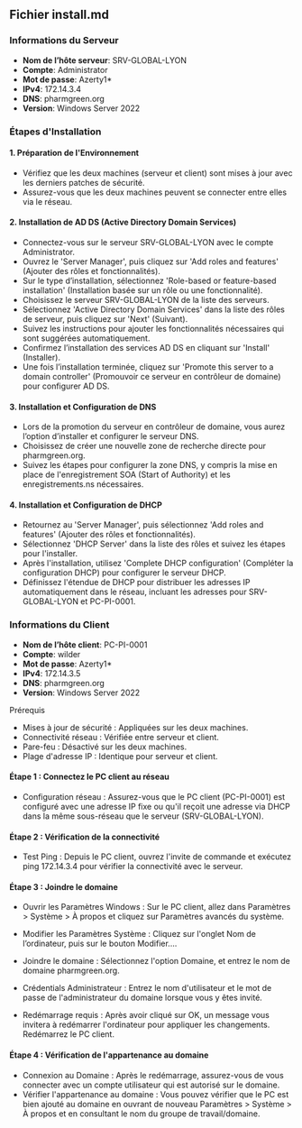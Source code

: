## Fichier install.md
### Informations du Serveur

- **Nom de l’hôte serveur**: SRV-GLOBAL-LYON
- **Compte**: Administrator
- **Mot de passe**: Azerty1*
- **IPv4**: 172.14.3.4
- **DNS**: pharmgreen.org
- **Version**: Windows Server 2022



### Étapes d'Installation
#### 1. Préparation de l'Environnement

- Vérifiez que les deux machines (serveur et client) sont mises à jour avec les derniers patches de sécurité.
- Assurez-vous que les deux machines peuvent se connecter entre elles via le réseau.

#### 2. Installation de AD DS (Active Directory Domain Services)

- Connectez-vous sur le serveur SRV-GLOBAL-LYON avec le compte Administrator.
- Ouvrez le 'Server Manager', puis cliquez sur 'Add roles and features' (Ajouter des rôles et fonctionnalités).
- Sur le type d’installation, sélectionnez 'Role-based or feature-based installation' (Installation basée sur un rôle ou une fonctionnalité).
- Choisissez le serveur SRV-GLOBAL-LYON de la liste des serveurs.
- Sélectionnez 'Active Directory Domain Services' dans la liste des rôles de serveur, puis cliquez sur 'Next' (Suivant).
- Suivez les instructions pour ajouter les fonctionnalités nécessaires qui sont suggérées automatiquement.
- Confirmez l’installation des services AD DS en cliquant sur 'Install' (Installer).
- Une fois l’installation terminée, cliquez sur 'Promote this server to a domain controller' (Promouvoir ce serveur en contrôleur de domaine) pour configurer AD DS.

#### 3. Installation et Configuration de DNS

- Lors de la promotion du serveur en contrôleur de domaine, vous aurez l’option d’installer et configurer le serveur DNS.
- Choisissez de créer une nouvelle zone de recherche directe pour pharmgreen.org.
- Suivez les étapes pour configurer la zone DNS, y compris la mise en place de l'enregistrement SOA (Start of Authority) et les enregistrements.ns nécessaires.

#### 4. Installation et Configuration de DHCP

- Retournez au 'Server Manager', puis sélectionnez 'Add roles and features' (Ajouter des rôles et fonctionnalités).
- Sélectionnez 'DHCP Server' dans la liste des rôles et suivez les étapes pour l'installer.
- Après l'installation, utilisez 'Complete DHCP configuration' (Compléter la configuration DHCP) pour configurer le serveur DHCP.
- Définissez l'étendue de DHCP pour distribuer les adresses IP automatiquement dans le réseau, incluant les adresses pour SRV-GLOBAL-LYON et PC-PI-0001.

### Informations du Client

- **Nom de l’hôte client**: PC-PI-0001
- **Compte**: wilder
- **Mot de passe**: Azerty1*
- **IPv4**: 172.14.3.5
- **DNS**: pharmgreen.org
- **Version**: Windows Server 2022

Prérequis
- Mises à jour de sécurité : Appliquées sur les deux machines.
- Connectivité réseau : Vérifiée entre serveur et client.
- Pare-feu : Désactivé sur les deux machines.
- Plage d'adresse IP : Identique pour serveur et client.

#### Étape 1 : Connectez le PC client au réseau

- Configuration réseau : Assurez-vous que le PC client (PC-PI-0001) est configuré avec une adresse IP fixe ou qu'il reçoit une adresse via DHCP dans la même sous-réseau que le serveur (SRV-GLOBAL-LYON).

#### Étape 2 : Vérification de la connectivité

- Test Ping : Depuis le PC client, ouvrez l'invite de commande et exécutez ping 172.14.3.4 pour vérifier la connectivité avec le serveur.

#### Étape 3 : Joindre le domaine

- Ouvrir les Paramètres Windows : Sur le PC client, allez dans Paramètres > Système > À propos et cliquez sur Paramètres avancés du système.

- Modifier les Paramètres Système : Cliquez sur l'onglet Nom de l’ordinateur, puis sur le bouton Modifier....

- Joindre le domaine : Sélectionnez l'option Domaine, et entrez le nom de domaine pharmgreen.org.

- Crédentials Administrateur : Entrez le nom d'utilisateur et le mot de passe de l'administrateur du domaine lorsque vous y êtes invité.

- Redémarrage requis : Après avoir cliqué sur OK, un message vous invitera à redémarrer l'ordinateur pour appliquer les changements. Redémarrez le PC client.

#### Étape 4 : Vérification de l'appartenance au domaine

- Connexion au Domaine : Après le redémarrage, assurez-vous de vous connecter avec un compte utilisateur qui est autorisé sur le domaine.
- Vérifier l'appartenance au domaine : Vous pouvez vérifier que le PC est bien ajouté au domaine en ouvrant de nouveau Paramètres > Système > À propos et en consultant le nom du groupe de travail/domaine.
